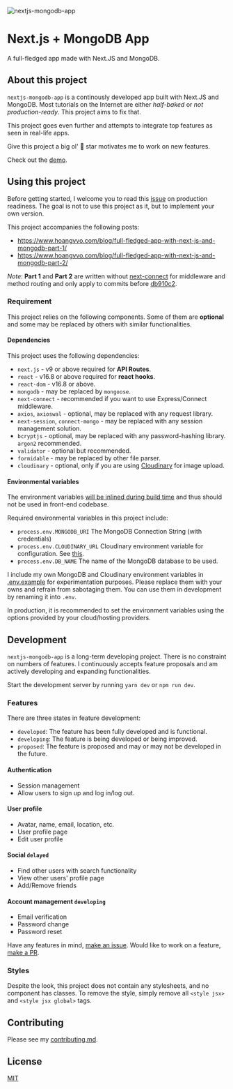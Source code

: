 ![nextjs-mongodb-app](https://repository-images.githubusercontent.com/201392697/5d392300-eef3-11e9-8e20-53310193fbfd)

# Next.js + MongoDB App

A full-fledged app made with Next.JS and MongoDB.

## About this project

`nextjs-mongodb-app` is a continously developed app built with Next.JS and MongoDB. Most tutorials on the Internet are either _half-baked_ or _not production-ready_. This project aims to fix that.

This project goes even further and attempts to integrate top features as seen in real-life apps.

Give this project a big ol' 🌟 star motivates me to work on new features.

Check out the [demo](https://nextjs-mongodb-app.hoangvvo.now.sh/).

## Using this project

Before getting started, I welcome you to read this [issue](https://github.com/hoangvvo/nextjs-mongodb-app/issues/13) on production readiness. The goal is not to use this project as it, but to implement your own version.

This project accompanies the following posts:

- https://www.hoangvvo.com/blog/full-fledged-app-with-next-js-and-mongodb-part-1/
- https://www.hoangvvo.com/blog/full-fledged-app-with-next-js-and-mongodb-part-2/

*Note*: **Part 1** and **Part 2** are written without [next-connect](https://www.npmjs.com/package/next-connect) for middleware and method routing and only apply to commits before [db910c2](https://github.com/hoangvvo/nextjs-mongodb-app/tree/db910c259adb96494156b467834c65075ca90714).

### Requirement

This project relies on the following components. Some of them are **optional** and some may be replaced by others with similar functionalities.

#### Dependencies

This project uses the following dependencies:

- `next.js` - v9 or above required for **API Routes**.
- `react` - v16.8 or above required for **react hooks**.
- `react-dom` - v16.8 or above.
- `mongodb` - may be replaced by `mongoose`.
- `next-connect` - recommended if you want to use Express/Connect middleware.
- `axios`, `axioswal` - optional, may be replaced with any request library.
- `next-session`, `connect-mongo` - may be replaced with any session management solution.
- `bcryptjs` - optional, may be replaced with any password-hashing library. `argon2` recommended.
- `validator` - optional but recommended.
- `formidable` - may be replaced by other file parser.
- `cloudinary` - optional, only if you are using [Cloudinary](https://cloudinary.com) for image upload.

#### Environmental variables

The environment variables [will be inlined during build time](https://nextjs.org/docs#build-time-configuration) and thus should not be used in front-end codebase.

Required environmental variables in this project include:

- `process.env.MONGODB_URI` The MongoDB Connection String (with credentials)
- `process.env.CLOUDINARY_URL` Cloudinary environment variable for configuration. See [this](https://cloudinary.com/documentation/node_integration#configuration "Cloudinary Configuration").
- `process.env.DB_NAME` The name of the MongoDB database to be used.

I include my own MongoDB and Cloudinary environment variables in [.env.example](.env.example) for experimentation purposes. Please replace them with your owns and refrain from sabotaging them. You can use them in development by renaming it into `.env`.

In production, it is recommended to set the environment variables using the options provided by your cloud/hosting providers.

## Development

`nextjs-mongodb-app` is a long-term developing project. There is no constraint on numbers of features. I continuously accepts feature proposals and am actively developing and expanding functionalities.

Start the development server by running `yarn dev` or `npm run dev`.

### Features

There are three states in feature development:

- `developed`: The feature has been fully developed and is functional.
- `developing`: The feature is being developed or being improved.
- `proposed`: The feature is proposed and may or may not be developed in the future.

#### Authentication

- Session management
- Allow users to sign up and log in/log out.

#### User profile

- Avatar, name, email, location, etc.
- User profile page
- Edit user profile

#### Social `delayed`

- Find other users with search functionality
- View other users' profile page
- Add/Remove friends

#### Account management `developing`

- Email verification
- Password change
- Password reset

Have any features in mind, [make an issue](https://github.com/hoangvvo/nextjs-mongodb-app/issues). Would like to work on a feature, [make a PR](https://github.com/hoangvvo/nextjs-mongodb-app/pulls).

### Styles

Despite the look, this project does not contain any stylesheets, and no component has classes. To remove the style, simply remove all `<style jsx>` and `<style jsx global>` tags.

## Contributing

Please see my [contributing.md](contributing.md).

## License

[MIT](LICENSE)
